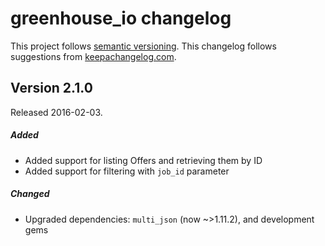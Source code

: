 # greenhouse_io changelog

This project follows [semantic versioning](http://semver.org/).  This changelog follows suggestions from [keepachangelog.com](http://keepachangelog.com/).

## Version 2.1.0
Released 2016-02-03.

##### Added
- Added support for listing Offers and retrieving them by ID
- Added support for filtering with `job_id` parameter

##### Changed
- Upgraded dependencies: `multi_json` (now ~>1.11.2), and development gems